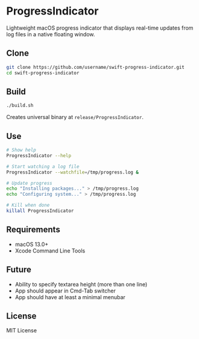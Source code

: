 # ProgressIndicator

Lightweight macOS progress indicator that displays real-time updates from log files in a native floating window.

## Clone

```bash
git clone https://github.com/username/swift-progress-indicator.git
cd swift-progress-indicator
```

## Build

```bash
./build.sh
```

Creates universal binary at `release/ProgressIndicator`.

## Use

```bash
# Show help
ProgressIndicator --help

# Start watching a log file
ProgressIndicator --watchfile=/tmp/progress.log &

# Update progress
echo "Installing packages..." > /tmp/progress.log
echo "Configuring system..." > /tmp/progress.log

# Kill when done
killall ProgressIndicator
```

## Requirements

- macOS 13.0+
- Xcode Command Line Tools

## Future

- Ability to specify textarea height (more than one line)
- App should appear in Cmd-Tab switcher
- App should have at least a minimal menubar

## License

MIT License
